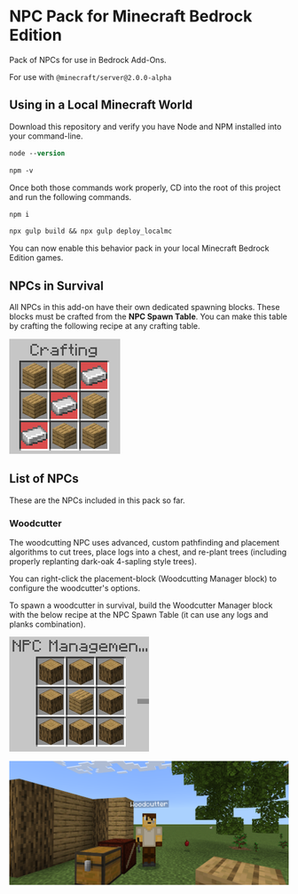 # NPC Pack for Minecraft Bedrock Edition
Pack of NPCs for use in Bedrock Add-Ons.

For use with `@minecraft/server@2.0.0-alpha`

## Using in a Local Minecraft World
Download this repository and verify you have Node and NPM installed into your command-line.
```ps
node --version
```
```ps
npm -v
```

Once both those commands work properly, CD into the root of this project and run the following commands.

```ps
npm i
```
```ps
npx gulp build && npx gulp deploy_localmc
```

You can now enable this behavior pack in your local Minecraft Bedrock Edition games.

## NPCs in Survival
All NPCs in this add-on have their own dedicated spawning blocks. These blocks must be crafted from the **NPC Spawn Table**. You can make this table by crafting the following recipe at any crafting table.

![Crafting recipe for NPC Management Table](.github/images/management-table-recipe.png)

## List of NPCs
These are the NPCs included in this pack so far.
### Woodcutter

The woodcutting NPC uses advanced, custom pathfinding and placement algorithms to cut trees, place logs into a chest, and re-plant trees (including properly replanting dark-oak 4-sapling style trees).

You can right-click the placement-block (Woodcutting Manager block) to configure the woodcutter's options.

To spawn a woodcutter in survival, build the Woodcutter Manager block with the below recipe at the NPC Spawn Table (it can use any logs and planks combination).

![Crafting recipe for Woodcutter Management](.github/images/woodcutter-management-table-recipe.png)

![Woodcutter NPC Standing by a Chopped-Down Tree](.github/images/woodcutter.png)
